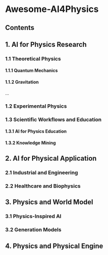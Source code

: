 # Awesome-AI4Physics
## Contents



## 1. AI for Physics Research

### 1.1 Theoretical Physics​

#### 1.1.1 Quantum Mechanics

#### 1.1.2 Gravitation
...

### 1.2 Experimental Physics​

### 1.3 Scientific Workflows and Education

#### 1.3.1 AI for Physics Education​

#### 1.3.2 Knowledge Mining​


## 2. AI for Physical Application

### 2.1 Industrial and Engineering​

### 2.2 Healthcare and Biophysics​



## 3. Physics and World Model

### 3.1 Physics-Inspired AI​

### 3.2 Generation Models


## 4. Physics and Physical Engine